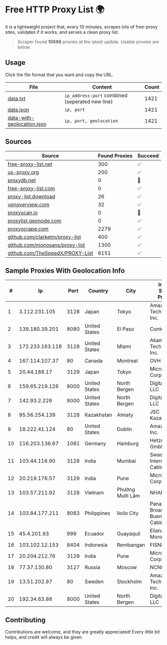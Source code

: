 
# Free HTTP Proxy List 🌍

It is a lightweight project that, every 10 minutes, scrapes lots of free-proxy sites, validates if it works, and serves a clean proxy list.


> Scraper found **10688** proxies at the latest update. Usable proxies are below.

## Usage

Click the file format that you want and copy the URL.


|File|Content|Count|
|----|-------|-----|
|[data.txt](https://raw.githubusercontent.com/themiralay/Proxy-List-World/master/data.txt)|`ip_address:port` combined (seperated new line)|1421|
|[data.json](https://raw.githubusercontent.com/themiralay/Proxy-List-World/master/data.json)|`ip, port`|1421|
|[data-with-geolocation.json](https://raw.githubusercontent.com/themiralay/Proxy-List-World/master/data-with-geolocation.json)|`ip, port, geolocation`|1421|

## Sources

|Source|Found Proxies|Succeed|
|------|-------------|-------|
|[free-proxy-list.net](https://free-proxy-list.net)|300|✅|
|[us-proxy.org](https://www.us-proxy.org)|200|✅|
|[proxydb.net](http://proxydb.net)|0|🚫|
|[free-proxy-list.com](https://free-proxy-list.com/?page=&port=&type%5B%5D=http&type%5B%5D=https&up_time=0&search=Search)|0|✅|
|[proxy-list.download](https://www.proxy-list.download/HTTP)|26|✅|
|[vpnoverview.com](https://vpnoverview.com/privacy/anonymous-browsing/free-proxy-servers)|32|✅|
|[proxyscan.io](https://www.proxyscan.io)|0|🚫|
|[proxylist.geonode.com](https://proxylist.geonode.com/api/proxy-list?limit=300&page=1&sort_by=lastChecked&sort_type=desc&protocols=http,https)|0|✅|
|[proxyscrape.com](https://api.proxyscrape.com/v2/?request=displayproxies&protocol=http&timeout=10000&country=all&ssl=all&anonymity=all)|2279|✅|
|[github.com/clarketm/proxy-list](https://raw.githubusercontent.com/clarketm/proxy-list/master/proxy-list-raw.txt)|400|✅|
|[github.com/monosans/proxy-list](https://raw.githubusercontent.com/monosans/proxy-list/main/proxies/http.txt)|1300|✅|
|[github.com/TheSpeedX/PROXY-List](https://raw.githubusercontent.com/TheSpeedX/PROXY-List/master/http.txt)|6151|✅|


## Sample Proxies With Geolocation Info

|#|Ip|Port|Country|City|Internet Service Provider|
|-|--|----|-------|----|-------------------------|
|1|3.112.231.105|3128|Japan|Tokyo|Amazon Technologies Inc.|
|2|139.180.39.201|8080|United States|El Paso|Conterra|
|3|172.233.163.118|3128|United States|Miami|Akamai Technologies, Inc.|
|4|167.114.107.37|80|Canada|Montreal|OVH SAS|
|5|20.44.188.17|3129|Japan|Tokyo|Microsoft Corporation|
|6|159.65.219.126|8000|United States|North Bergen|DigitalOcean, LLC|
|7|142.93.2.226|8000|United States|North Bergen|DigitalOcean, LLC|
|8|95.56.254.139|3128|Kazakhstan|Almaty|JSC Kazakhtelecom|
|9|18.222.41.124|80|United States|Dublin|Amazon.com, Inc.|
|10|116.203.136.67|1081|Germany|Hamburg|Hetzner Online GmbH|
|11|103.44.116.90|3128|India|Mumbai|Swastik Internet and Cables pvt. ltd|
|12|20.219.176.57|3129|India|Pune|Microsoft Corporation|
|13|103.57.211.92|3128|Vietnam|Phường Mười Lăm|NHANHOA|
|14|103.84.177.211|8083|Philippines|Iloilo City|Panay Broadband / Buenavista Cable TV., Inc.|
|15|45.4.201.93|999|Ecuador|Guayaquil|Eliana Vanessa Morocho Oña|
|16|103.102.12.153|8404|Indonesia|Rembangan|FISNET|
|17|20.204.212.76|3129|India|Pune|Microsoft Corporation|
|18|77.37.130.80|3127|Russia|Moscow|NCNET|
|19|13.51.202.97|80|Sweden|Stockholm|Amazon Technologies Inc.|
|20|192.34.63.88|8000|United States|North Bergen|DigitalOcean, LLC|



## Contributing

Contributions are welcome, and they are greatly appreciated! Every
little bit helps, and credit will always be given.


